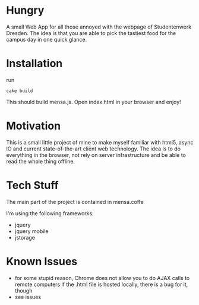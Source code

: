 Hungry
=====

A small Web App for all those annoyed with the webpage of Studentenwerk Dresden.
The idea is that you are able to pick the tastiest food for the campus day
in one quick glance.

Installation
========

run

	cake build
	
This should build mensa.js. Open index.html in your browser and enjoy!

Motivation
========

This is a small little project of mine to make myself familiar with html5, async IO and
current state-of-the-art client web technology. The idea is to do everything in the
browser, not rely on server infrastructure and be able to read the whole thing offline.

Tech Stuff
=======

The main part of the project is contained in mensa.coffe

I'm using the following frameworks:
* jquery
* jquery mobile
* jstorage

Known Issues
=========

* for some stupid reason, Chrome does not allow you to do AJAX calls to remote computers if the .html file is hosted locally, there is a bug for it, though
* see issues
